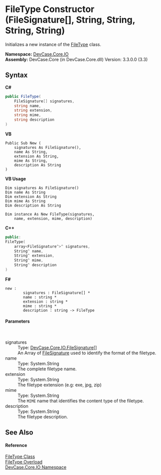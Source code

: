 # FileType Constructor (FileSignature[], String, String, String, String)
 

Initializes a new instance of the <a href="T_DevCase_Core_IO_FileType">FileType</a> class.

**Namespace:**&nbsp;<a href="N_DevCase_Core_IO">DevCase.Core.IO</a><br />**Assembly:**&nbsp;DevCase.Core (in DevCase.Core.dll) Version: 3.3.0.0 (3.3)

## Syntax

**C#**<br />
``` C#
public FileType(
	FileSignature[] signatures,
	string name,
	string extension,
	string mime,
	string description
)
```

**VB**<br />
``` VB
Public Sub New ( 
	signatures As FileSignature(),
	name As String,
	extension As String,
	mime As String,
	description As String
)
```

**VB Usage**<br />
``` VB Usage
Dim signatures As FileSignature()
Dim name As String
Dim extension As String
Dim mime As String
Dim description As String

Dim instance As New FileType(signatures, 
	name, extension, mime, description)
```

**C++**<br />
``` C++
public:
FileType(
	array<FileSignature^>^ signatures, 
	String^ name, 
	String^ extension, 
	String^ mime, 
	String^ description
)
```

**F#**<br />
``` F#
new : 
        signatures : FileSignature[] * 
        name : string * 
        extension : string * 
        mime : string * 
        description : string -> FileType
```


#### Parameters
&nbsp;<dl><dt>signatures</dt><dd>Type: <a href="T_DevCase_Core_IO_FileSignature">DevCase.Core.IO.FileSignature</a>[]<br />An Array of <a href="T_DevCase_Core_IO_FileSignature">FileSignature</a> used to identify the format of the filetype.</dd><dt>name</dt><dd>Type: System.String<br />The complete filetype name.</dd><dt>extension</dt><dd>Type: System.String<br />The filetype extension (e.g: exe, jpg, zip)</dd><dt>mime</dt><dd>Type: System.String<br />The `MIME` name that identifies the content type of the filetype.</dd><dt>description</dt><dd>Type: System.String<br />The filetype description.</dd></dl>

## See Also


#### Reference
<a href="T_DevCase_Core_IO_FileType">FileType Class</a><br /><a href="Overload_DevCase_Core_IO_FileType__ctor">FileType Overload</a><br /><a href="N_DevCase_Core_IO">DevCase.Core.IO Namespace</a><br />